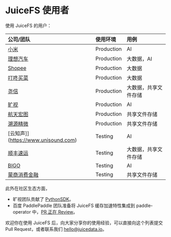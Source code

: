 # JuiceFS 使用者

使用 JuiceFS 的用户：

| 公司/团队                                          | 使用环境   | 用例                 |
| :---                                              | :---       | :---                 |
| [小米](https://www.mi.com)                         | Production | AI                   |
| [理想汽车](https://www.lixiang.com)                | Production | 大数据，AI           |
| [Shopee](https://shopee.com)                      | Production | 大数据               |
| [叮咚买菜](https://www.100.me)                     | Production | 大数据               |
| [尧信](https://www.yaoxinhd.com)                  | Production | 大数据，共享文件存储 |
| [旷视](https://megvii.com)                     | Production    | AI         |
| [航天宏图](https://www.piesat.cn)                  | Production    | 共享文件存储         |
| [溯源精微](http://www.geneway.cn)                  | Production    | 共享文件存储         |
| [云知声]](https://www.unisound.com)                  | Testing    | AI         |
| [顺丰速运](https://www.sf-express.com)             | Testing    | 大数据，共享文件存储 |
| [BIGO](https://bigo.tv)                           | Testing    | AI                   |
| [蒙商消费金融](https://www.mengshangxiaofei.com)   | Testing    | 共享文件存储         |

此外在社区生态方面，

- 旷视团队贡献了 [PythonSDK](https://github.com/megvii-research/juicefs-python)。
- 百度 PaddlePaddle 团队准备将 JuiceFS 缓存加速特性集成到 paddle-operator 中，[PR 正在 Review](https://github.com/PaddleFlow/paddle-operator/pull/69)。

欢迎你在使用 JuiceFS 后，向大家分享你的使用经验，可以直接向这个列表提交 Pull Request，或者联系我们 hello@juicedata.io。
